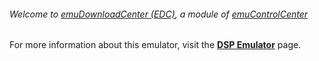 ###### Welcome to [emuDownloadCenter (EDC)](https://github.com/PhoenixInteractiveNL/emuDownloadCenter/wiki/), a module of [emuControlCenter](https://github.com/PhoenixInteractiveNL/emuControlCenter/wiki/)

For more information about this emulator, visit the [**DSP Emulator**](https://github.com/PhoenixInteractiveNL/emuDownloadCenter/wiki/Emulator-dsp#menu) page.
